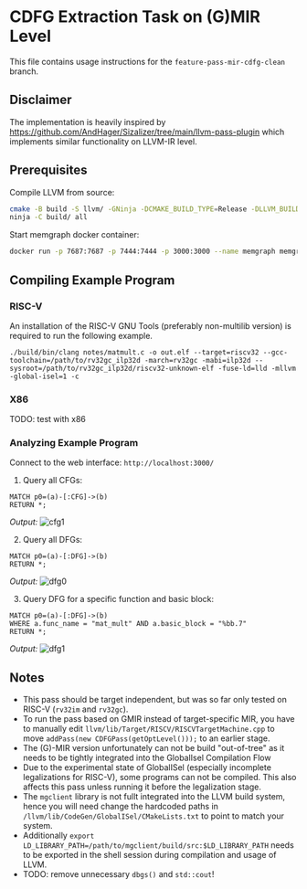 # CDFG Extraction Task on (G)MIR Level

This file contains usage instructions for the `feature-pass-mir-cdfg-clean` branch.

## Disclaimer

The implementation is heavily inspired by https://github.com/AndHager/Sizalizer/tree/main/llvm-pass-plugin which implements similar functionality on LLVM-IR level.


## Prerequisites

Compile LLVM from source:

```sh
cmake -B build -S llvm/ -GNinja -DCMAKE_BUILD_TYPE=Release -DLLVM_BUILD_TOOLS=ON LLVM_ENABLE_ASSERTIONS=ON -DLLVM_OPTIMIZED_TABLEGEN=ON -DLLVM_ENABLE_PROJECTS=clang;lld -DLLVM_TARGETS_TO_BUILD=X86;RISCV
ninja -C build/ all
```

Start memgraph docker container:

```sh
docker run -p 7687:7687 -p 7444:7444 -p 3000:3000 --name memgraph memgraph/memgraph-platform
```


## Compiling Example Program

### RISC-V

An installation of the RISC-V GNU Tools (preferably non-multilib version) is required to run the following example.

```
./build/bin/clang notes/matmult.c -o out.elf --target=riscv32 --gcc-toolchain=/path/to/rv32gc_ilp32d -march=rv32gc -mabi=ilp32d --sysroot=/path/to/rv32gc_ilp32d/riscv32-unknown-elf -fuse-ld=lld -mllvm -global-isel=1 -c
```

### X86

TODO: test with x86

### Analyzing Example Program

Connect to the web interface: `http://localhost:3000/`

1. Query all CFGs:

```
MATCH p0=(a)-[:CFG]->(b)
RETURN *;
```

*Output:* ![cfg1](https://github.com/PhilippvK/llvm-project/assets/7712605/60c2d497-525b-466e-83ac-119b76fb6595)


2. Query all DFGs:

```
MATCH p0=(a)-[:DFG]->(b)
RETURN *;
```

*Output:* ![dfg0](https://github.com/PhilippvK/llvm-project/assets/7712605/ed8b932b-881c-4f54-8092-7656311f8e5a)


3. Query DFG for a specific function and basic block:

```
MATCH p0=(a)-[:DFG]->(b)
WHERE a.func_name = "mat_mult" AND a.basic_block = "%bb.7"
RETURN *;
```

*Output:* ![dfg1](https://github.com/PhilippvK/llvm-project/assets/7712605/b8554bff-fb98-4541-839c-cbc2fc537548)



## Notes
- This pass should be target independent, but was so far only tested on RISC-V (`rv32im` and `rv32gc`).
- To run the pass based on GMIR instead of target-specific MIR, you have to manually edit `llvm/lib/Target/RISCV/RISCVTargetMachine.cpp` to move `addPass(new CDFGPass(getOptLevel()));` to an earlier stage.
- The (G)-MIR version unfortunately can not be build "out-of-tree" as it needs to be tightly integrated into the GlobalIsel Compilation Flow
- Due to the experimental state of GlobalISel (especially incomplete legalizations for RISC-V), some programs can not be compiled. This also affects this pass unless running it before the legalization stage.
- The `mgclient` library is not fullt integrated into the LLVM build system, hence you will need change the hardcoded paths in `/llvm/lib/CodeGen/GlobalISel/CMakeLists.txt` to point to match your system.
- Additionally `export LD_LIBRARY_PATH=/path/to/mgclient/build/src:$LD_LIBRARY_PATH` needs to be exported in the shell session during compilation and usage of LLVM.
- TODO: remove unnecessary `dbgs()` and `std::cout`!
